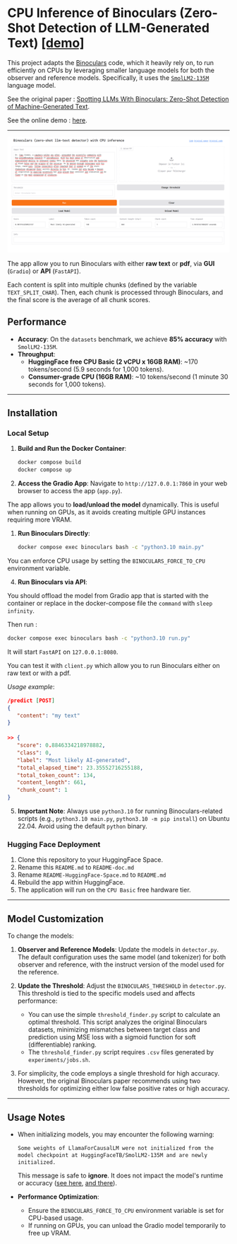 # **CPU Inference of Binoculars (Zero-Shot Detection of LLM-Generated Text)** [[demo]](https://huggingface.co/spaces/ben-weber/Binoculars-CPU)

This project adapts the [Binoculars](https://github.com/ahans30/Binoculars) code, which it heavily rely on, to run efficiently on CPUs by leveraging smaller language models for both the observer and reference models. Specifically, it uses the [`SmolLM2-135M`](https://huggingface.co/HuggingFaceTB/SmolLM2-135M) language model.

See the original paper : [Spotting LLMs With Binoculars: Zero-Shot Detection of Machine-Generated Text](https://arxiv.org/abs/2401.12070).

See the online demo : [here](https://huggingface.co/spaces/ben-weber/Binoculars-CPU).

---

![Demo Interface](assets/gradio-interface.png)

The app allow you to run Binoculars with either **raw text** or **pdf**, via **GUI** (`Gradio`) or **API** (`FastAPI`).

Each content is split into multiple chunks (defined by the variable `TEXT_SPLIT_CHAR`). Then, each chunk is processed through Binoculars, and the final score is the average of all chunk scores.

## **Performance**

- **Accuracy**: On the `datasets` benchmark, we achieve **85% accuracy** with `SmolLM2-135M`.
- **Throughput**:
  - **HuggingFace free CPU Basic (2 vCPU x 16GB RAM)**: ~170 tokens/second (5.9 seconds for 1,000 tokens).
  - **Consumer-grade CPU (16GB RAM)**: ~10 tokens/second (1 minute 30 seconds for 1,000 tokens).

---

## **Installation**

### **Local Setup**

1. **Build and Run the Docker Container**:
   ```bash
   docker compose build
   docker compose up
   ```

2. **Access the Gradio App**:
   Navigate to `http://127.0.0.1:7860` in your web browser to access the app (`app.py`).

  The app allows you to **load/unload the model** dynamically. This is useful when running on GPUs, as it avoids creating multiple GPU instances requiring more VRAM.

1. **Run Binoculars Directly**:
   ```bash
   docker compose exec binoculars bash -c "python3.10 main.py"
   ```

  You can enforce CPU usage by setting the `BINOCULARS_FORCE_TO_CPU` environment variable.
  
4. **Run Binoculars via API**:

You should offload the model from Gradio app that is started with the container or replace in the docker-compose file the `command` with `sleep infinity`.

Then run :

```bash
docker compose exec binoculars bash -c "python3.10 run.py"
```

It will start `FastAPI` on `127.0.0.1:8080`.

You can test it with `client.py` which allow you to run Binoculars either on raw text or with a pdf.

*Usage example*:

```json
/predict [POST]
{
   "content": "my text"
}

>> {
   "score": 0.8846334218978882,
   "class": 0,
   "label": "Most likely AI-generated",
   "total_elapsed_time": 23.35552716255188,
   "total_token_count": 134,
   "content_length": 661,
   "chunk_count": 1
}
```

5. **Important Note**:
   Always use `python3.10` for running Binoculars-related scripts (e.g., `python3.10 main.py`, `python3.10 -m pip install`) on Ubuntu 22.04. Avoid using the default `python` binary.

### **Hugging Face Deployment**

1. Clone this repository to your HuggingFace Space.
2. Rename this `README.md` to `README-doc.md`
3. Rename `README-HuggingFace-Space.md` to `README.md`
4. Rebuild the app within HuggingFace.
5. The application will run on the `CPU Basic` free hardware tier.

---

## **Model Customization**

To change the models:

1. **Observer and Reference Models**:
   Update the models in `detector.py`. The default configuration uses the same model (and tokenizer) for both observer and reference, with the instruct version of the model used for the reference.

2. **Update the Threshold**:
   Adjust the `BINOCULARS_THRESHOLD` in `detector.py`. This threshold is tied to the specific models used and affects performance:
   - You can use the simple `threshold_finder.py` script to calculate an optimal threshold. This script analyzes the original Binoculars datasets, minimizing mismatches between target class and prediction using MSE loss with a sigmoid function for soft (differentiable) ranking.
   - The `threshold_finder.py` script requires `.csv` files generated by `experiments/jobs.sh`.

3. For simplicity, the code employs a single threshold for high accuracy. However, the original Binoculars paper recommends using two thresholds for optimizing either low false positive rates or high accuracy.

---

## **Usage Notes**

- When initializing models, you may encounter the following warning:
  ```
  Some weights of LlamaForCausalLM were not initialized from the model checkpoint at HuggingFaceTB/SmolLM2-135M and are newly initialized.
  ```
  This message is safe to **ignore**. It does not impact the model's runtime or accuracy ([see here](https://huggingface.co/LeoLM/leo-hessianai-13b-chat/discussions/3), [and there](https://huggingface.co/codellama/CodeLlama-7b-hf/discussions/1)).

- **Performance Optimization**:
  - Ensure the `BINOCULARS_FORCE_TO_CPU` environment variable is set for CPU-based usage.
  - If running on GPUs, you can unload the Gradio model temporarily to free up VRAM.
